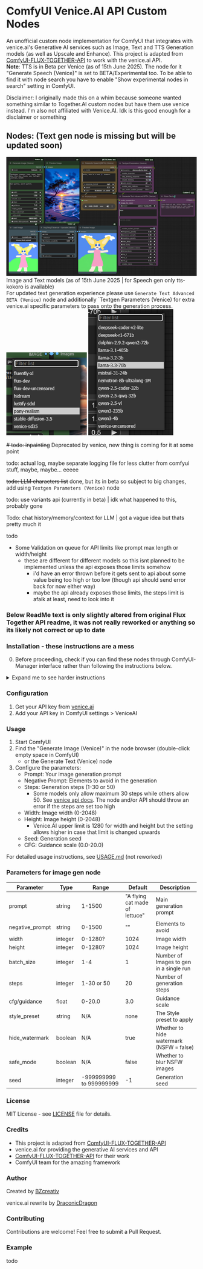 # ComfyUI Venice.AI API Custom Nodes

An unofficial custom node implementation for ComfyUI that integrates with venice.ai's Generative AI services such as Image, Text and TTS Generation models (as well as Upscale and Enhance). This project is adapted from [ComfyUI-FLUX-TOGETHER-API](https://github.com/BZcreativ/ComfyUI-FLUX-TOGETHER-API) to work with the venice.ai API.  
**Note**: TTS is in Beta per Venice (as of 15th June 2025). The node for it "Generate Speech (Venice)" is set to BETA/Experimental too. To be able to find it with node search you have to enable "Show experimental nodes in search" setting in ComfyUI.

Disclaimer: I originally made this on a whim because someone wanted something similar to Together.AI custom nodes but have them use venice instead. I'm also not affiliated with Venice.AI. Idk is this good enough for a disclaimer or something

## Nodes: (Text gen node is missing but will be updated soon)

![all nodes showcased](./gh_assets/nodes_showcase.png)  
Image and Text models (as of 15th June 2025 | for Speech gen only tts-kokoro is available)  
For updated text generation experience please use `Generate Text Advanced BETA (Venice)` node and additionally `Textgen Parameters (Venice) for extra venice.ai specific parameters to pass onto the generation process.  
![Image gen models](./gh_assets/image_gen_models_15june.png) ![Text gen models](./gh_assets/text_gen_models15june.png)

~~# todo: inpainting~~  Deprecated by venice, new thing is coming for it at some point

todo: actual log, maybe separate logging file for less clutter from comfyui stuff, maybe, maybe... eeeee

~~todo: LLM characters list~~ done, but its in beta so subject to big changes, add using `Textgen Parameters (Venice)` node

todo: use variants api (currently in beta) | idk what happened to this, probably gone

Todo: chat history/memory/context for LLM | got a vague idea but thats pretty much it

todo

- Some Validation on queue for API limits like prompt max length or width/height
  - these are different for different models so this isnt planned to be implemented unless the api exposes those limits somehow
    - i'd have an error thrown before it gets sent to api about some value being too high or too low (though api should send error back for now either way)
    - maybe the api already exposes those limits, the steps limit is afaik at least, need to look into it

### Below ReadMe text is only slightly altered from original Flux Together API readme, it was not really reworked or anything so its likely not correct or up to date

### Installation - these instructions are a mess

0. Before proceeding, check if you can find these nodes through ComfyUI-Manager interface rather than following the instructions below.

<details><summary>Expand me to see harder instructions</summary>
1. Clone this repository into your ComfyUI custom_nodes directory:

```bash
cd ComfyUI/custom_nodes
git clone https://github.com/DraconicDragon/ComfyUI-Venice-API.git
```

2. Install the required dependencies: (this might be done by comfyui automatically on restart already?)

```bash
pip install -r requirements.txt
```

OR From the Comfyui Folder (this one is usually preferred if you have portable edition)

```bash
 ./python_embeded\python.exe -m pip install -r ComfyUI\custom_nodes\ComfyUI-Venice-API\requirements.txt
```

</details>

### Configuration

1. Get your API key from [venice.ai](https://venice.ai)
2. Add your API key in ComfyUI settings > VeniceAI

### Usage

1. Start ComfyUI
2. Find the "Generate Image (Venice)" in the node browser (double-click empty space in ComfyUI)
    - or the Generate Text (Venice) node
3. Configure the parameters:
    - Prompt: Your image generation prompt
    - Negative Prompt: Elements to avoid in the generation
    - Steps: Generation steps (1-30 or 50)
      - Some models only allow maximum 30 steps while others allow 50. See [venice api docs](https://docs.venice.ai/api-reference/endpoint/image/generate#body-steps). The node and/or API should throw an error if the steps are set too high
    - Width: Image width (0-2048)
    - Height: Image height (0-2048)
      - Venice.AI upper limit is 1280 for width and height but the setting allows higher in   case that limit is changed upwards
    - Seed: Generation seed
    - CFG: Guidance scale (0.0-20.0)

For detailed usage instructions, see [USAGE.md](USAGE.md) (not reworked)

### Parameters for image gen node

| Parameter       | Type    | Range     | Default | Description                             |
|-----------------|---------|-----------|---------|-----------------------------------------|
| prompt          | string  | 1-1500    | "A flying cat made of lettuce"| Main generation prompt |
| negative_prompt | string  | 0-1500    | ""      | Elements to avoid                       |
| width           | integer | 0-1280?   | 1024    | Image width                             |
| height          | integer | 0-1280?   | 1024    | Image height                            |
| batch_size      | integer | 1-4       | 1       | Number of Images to gen in a single run |
| steps           | integer | 1-30 or 50| 20      | Number of generation steps              |
| cfg/guidance    | float   | 0-20.0    | 3.0     | Guidance scale                          |
| style_preset    | string  | N/A       | none    | The Style preset to apply               |
| hide_watermark  | boolean | N/A       | true    | Whether to hide watermark (NSFW = false)|
| safe_mode       | boolean | N/A       | false   | Whether to blur NSFW images             |
| seed            | integer | -999999999 to 999999999 | -1  | Generation seed               |

### License

MIT License - see [LICENSE](LICENSE) file for details.

### Credits

- This project is adapted from [ComfyUI-FLUX-TOGETHER-API](https://github.com/BZcreativ/ComfyUI-FLUX-TOGETHER-API)
- venice.ai for providing the generative AI services and API
- [ComfyUI-FLUX-TOGETHER-API](https://github.com/BZcreativ/ComfyUI-FLUX-TOGETHER-API) for their work
- ComfyUI team for the amazing framework

### Author

Created by [BZcreativ](https://github.com/BZcreativ)

venice.ai rewrite by [DraconicDragon](https://github.com/DraconicDragon)

### Contributing

Contributions are welcome! Feel free to submit a Pull Request.

### Example

todo
